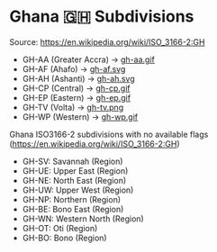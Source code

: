 # Ghana 🇬🇭 Subdivisions

Source: https://en.wikipedia.org/wiki/ISO_3166-2:GH

* GH-AA (Greater Accra) -> [gh-aa.gif](https://github.com/amckenna41/iso3166-flag-icons/blob/main/iso3166-2-icons/GH/gh-aa.gif)
* GH-AF (Ahafo) -> [gh-af.svg](https://github.com/amckenna41/iso3166-flag-icons/blob/main/iso3166-2-icons/GH/gh-af.svg)
* GH-AH (Ashanti) -> [gh-ah.svg](https://github.com/amckenna41/iso3166-flag-icons/blob/main/iso3166-2-icons/GH/gh-ah.svg)
* GH-CP (Central) -> [gh-cp.gif](https://github.com/amckenna41/iso3166-flag-icons/blob/main/iso3166-2-icons/GH/gh-cp.gif)
* GH-EP (Eastern) -> [gh-ep.gif](https://github.com/amckenna41/iso3166-flag-icons/blob/main/iso3166-2-icons/GH/gh-ep.gif)
* GH-TV (Volta) -> [gh-tv.png](https://github.com/amckenna41/iso3166-flag-icons/blob/main/iso3166-2-icons/GH/gh-tv.png)
* GH-WP (Western) -> [gh-wp.gif](https://github.com/amckenna41/iso3166-flag-icons/blob/main/iso3166-2-icons/GH/gh-wp.gif)

Ghana ISO3166-2 subdivisions with no available flags (https://en.wikipedia.org/wiki/ISO_3166-2:GH)

* GH-SV: Savannah (Region)
* GH-UE: Upper East (Region)
* GH-NE: North East (Region)
* GH-UW: Upper West (Region)
* GH-NP: Northern (Region)
* GH-BE: Bono East (Region)
* GH-WN: Western North (Region)
* GH-OT: Oti (Region)
* GH-BO: Bono (Region)